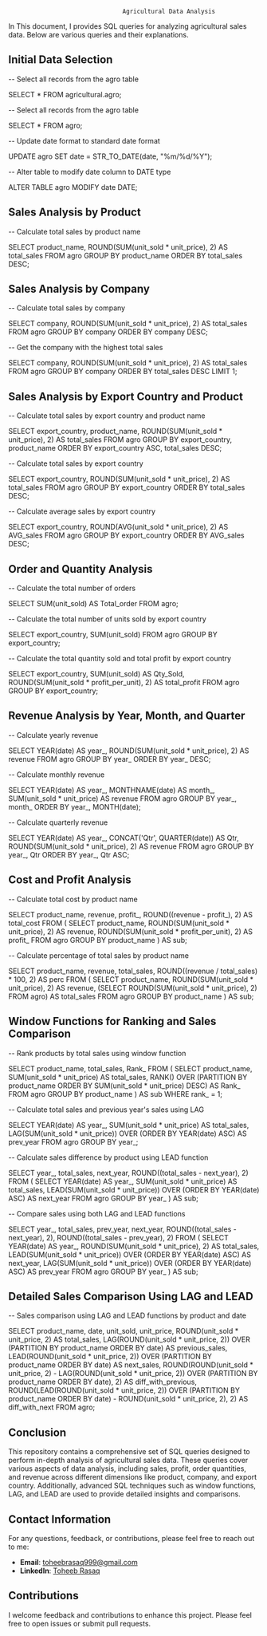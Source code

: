 
                                    Agricultural Data Analysis

In This document, I provides SQL queries for analyzing agricultural sales data. Below are various queries and their explanations.

## Initial Data Selection

-- Select all records from the agro table

SELECT * FROM agricultural.agro;

-- Select all records from the agro table

SELECT * FROM agro;

-- Update date format to standard date format

UPDATE agro
SET date = STR_TO_DATE(date, "%m/%d/%Y");

-- Alter table to modify date column to DATE type

ALTER TABLE agro
MODIFY date DATE;


## Sales Analysis by Product

-- Calculate total sales by product name

SELECT product_name, ROUND(SUM(unit_sold * unit_price), 2) AS total_sales
FROM agro
GROUP BY product_name
ORDER BY total_sales DESC;


## Sales Analysis by Company

-- Calculate total sales by company

SELECT company, ROUND(SUM(unit_sold * unit_price), 2) AS total_sales
FROM agro
GROUP BY company
ORDER BY company DESC;

-- Get the company with the highest total sales

SELECT company, ROUND(SUM(unit_sold * unit_price), 2) AS total_sales
FROM agro
GROUP BY company
ORDER BY total_sales DESC
LIMIT 1;


## Sales Analysis by Export Country and Product

-- Calculate total sales by export country and product name

SELECT export_country, product_name, ROUND(SUM(unit_sold * unit_price), 2) AS total_sales
FROM agro
GROUP BY export_country, product_name
ORDER BY export_country ASC, total_sales DESC;

-- Calculate total sales by export country

SELECT export_country, ROUND(SUM(unit_sold * unit_price), 2) AS total_sales
FROM agro
GROUP BY export_country
ORDER BY total_sales DESC;

-- Calculate average sales by export country

SELECT export_country, ROUND(AVG(unit_sold * unit_price), 2) AS AVG_sales
FROM agro
GROUP BY export_country
ORDER BY AVG_sales DESC;


## Order and Quantity Analysis

-- Calculate the total number of orders

SELECT SUM(unit_sold) AS Total_order
FROM agro;

-- Calculate the total number of units sold by export country

SELECT export_country, SUM(unit_sold)
FROM agro
GROUP BY export_country;

-- Calculate the total quantity sold and total profit by export country

SELECT export_country, SUM(unit_sold) AS Qty_Sold, ROUND(SUM(unit_sold * profit_per_unit), 2) AS total_profit
FROM agro
GROUP BY export_country;


## Revenue Analysis by Year, Month, and Quarter

-- Calculate yearly revenue

SELECT YEAR(date) AS year_, ROUND(SUM(unit_sold * unit_price), 2) AS revenue
FROM agro
GROUP BY year_
ORDER BY year_ DESC;

-- Calculate monthly revenue

SELECT YEAR(date) AS year_, MONTHNAME(date) AS month_, SUM(unit_sold * unit_price) AS revenue
FROM agro
GROUP BY year_, month_
ORDER BY year_, MONTH(date);

-- Calculate quarterly revenue

SELECT YEAR(date) AS year_, CONCAT('Qtr', QUARTER(date)) AS Qtr, ROUND(SUM(unit_sold * unit_price), 2) AS revenue
FROM agro
GROUP BY year_, Qtr
ORDER BY year_, Qtr ASC;


## Cost and Profit Analysis

-- Calculate total cost by product name

SELECT product_name, revenue, profit_, ROUND((revenue - profit_), 2) AS total_cost
FROM (
    SELECT product_name, ROUND(SUM(unit_sold * unit_price), 2) AS revenue, ROUND(SUM(unit_sold * profit_per_unit), 2) AS profit_
    FROM agro
    GROUP BY product_name
) AS sub;

-- Calculate percentage of total sales by product name

SELECT product_name, revenue, total_sales, ROUND((revenue / total_sales) * 100, 2) AS perc
FROM (
    SELECT product_name, ROUND(SUM(unit_sold * unit_price), 2) AS revenue, (SELECT ROUND(SUM(unit_sold * unit_price), 2) FROM agro) AS total_sales
    FROM agro
    GROUP BY product_name
) AS sub;


## Window Functions for Ranking and Sales Comparison

-- Rank products by total sales using window function

SELECT product_name, total_sales, Rank_
FROM (
    SELECT product_name, SUM(unit_sold * unit_price) AS total_sales, RANK() OVER (PARTITION BY product_name ORDER BY SUM(unit_sold * unit_price) DESC) AS Rank_
    FROM agro
    GROUP BY product_name
) AS sub
WHERE rank_ = 1;

-- Calculate total sales and previous year's sales using LAG

SELECT YEAR(date) AS year_, SUM(unit_sold * unit_price) AS total_sales, LAG(SUM(unit_sold * unit_price)) OVER (ORDER BY YEAR(date) ASC) AS prev_year
FROM agro
GROUP BY year_;

-- Calculate sales difference by product using LEAD function

SELECT year_, total_sales, next_year, ROUND((total_sales - next_year), 2)
FROM (
    SELECT YEAR(date) AS year_, SUM(unit_sold * unit_price) AS total_sales, LEAD(SUM(unit_sold * unit_price)) OVER (ORDER BY YEAR(date) ASC) AS next_year
    FROM agro
    GROUP BY year_
) AS sub;

-- Compare sales using both LAG and LEAD functions

SELECT year_, total_sales, prev_year, next_year, ROUND((total_sales - next_year), 2), ROUND((total_sales - prev_year), 2)
FROM (
    SELECT YEAR(date) AS year_, ROUND(SUM(unit_sold * unit_price), 2) AS total_sales, LEAD(SUM(unit_sold * unit_price)) OVER (ORDER BY YEAR(date) ASC) AS next_year, LAG(SUM(unit_sold * unit_price)) OVER (ORDER BY YEAR(date) ASC) AS prev_year
    FROM agro
    GROUP BY year_
) AS sub;


## Detailed Sales Comparison Using LAG and LEAD

-- Sales comparison using LAG and LEAD functions by product and date

SELECT 
    product_name,
    date,
    unit_sold,
    unit_price,
    ROUND(unit_sold * unit_price, 2) AS total_sales,
    LAG(ROUND(unit_sold * unit_price, 2)) OVER (PARTITION BY product_name ORDER BY date) AS previous_sales,
    LEAD(ROUND(unit_sold * unit_price, 2)) OVER (PARTITION BY product_name ORDER BY date) AS next_sales,
    ROUND(ROUND(unit_sold * unit_price, 2) - LAG(ROUND(unit_sold * unit_price, 2)) OVER (PARTITION BY product_name ORDER BY date), 2) AS diff_with_previous,
    ROUND(LEAD(ROUND(unit_sold * unit_price, 2)) OVER (PARTITION BY product_name ORDER BY date) - ROUND(unit_sold * unit_price, 2), 2) AS diff_with_next
FROM agro;


## Conclusion

This repository contains a comprehensive set of SQL queries designed to perform in-depth analysis of agricultural sales data. These queries cover various aspects of data analysis, including sales, profit, order quantities, and revenue across different dimensions like product, company, and export country. Additionally, advanced SQL techniques such as window functions, LAG, and LEAD are used to provide detailed insights and comparisons.

## Contact Information

For any questions, feedback, or contributions, please feel free to reach out to me:

- **Email**: toheebrasaq999@gmail.com
- **LinkedIn**: [Toheeb Rasaq](https://www.linkedin.com/in/toheeb-rasaq-292aaa265/)

## Contributions

I welcome feedback and contributions to enhance this project. Please feel free to open issues or submit pull requests.
